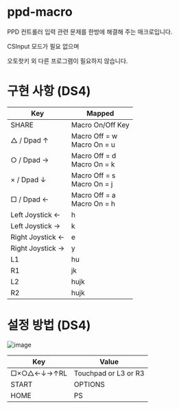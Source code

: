# ppd-macro

PPD 컨트롤러 입력 관련 문제를 한방에 해결해 주는 매크로입니다.

CSInput 모드가 필요 없으며

오토핫키 외 다른 프로그램이 필요하지 않습니다.

# 구현 사항 (DS4)

| Key | Mapped |
| - | - |
| SHARE | Macro On/Off Key |
| △ / Dpad ↑ | Macro Off = w<br>Macro On = u |
| ○ / Dpad → | Macro Off = d<br>Macro On = k |
| × / Dpad ↓ | Macro Off = s<br>Macro On = j |
| □ / Dpad ← | Macro Off = a<br>Macro On = h |
| Left Joystick ← | h |
| Left Joystick → | k |
| Right Joystick ← | e |
| Right Joystick → | y |
| L1 | hu |
| R1 | jk |
| L2 | hujk |
| R2 | hujk |

# 설정 방법 (DS4)

![image](https://user-images.githubusercontent.com/25803226/171390016-a78b09ef-9f7f-43f8-94f1-6edc4339f56b.png)

| Key | Value |
| - | - |
| □×○△←↓→↑RL | Touchpad or L3 or R3 |
| START | OPTIONS |
| HOME | PS |
